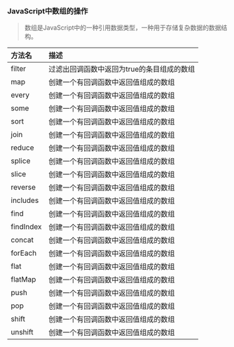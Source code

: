 ### JavaScript中数组的操作
> 数组是JavaScript中的一种引用数据类型，一种用于存储复杂数据的数据结构。

 
| 方法名       | 描述 | 
| :----  | :-----|
|filter         |  过滤出回调函数中返回为true的条目组成的数组 |
|map        | 创建一个有回调函数中返回值组成的数组|
|every        | 创建一个有回调函数中返回值组成的数组|
|some        | 创建一个有回调函数中返回值组成的数组|
|sort        | 创建一个有回调函数中返回值组成的数组|
|join        | 创建一个有回调函数中返回值组成的数组|
|reduce        | 创建一个有回调函数中返回值组成的数组|
|splice        | 创建一个有回调函数中返回值组成的数组|
|slice        | 创建一个有回调函数中返回值组成的数组|
|reverse        | 创建一个有回调函数中返回值组成的数组|
|includes        | 创建一个有回调函数中返回值组成的数组|
|find        | 创建一个有回调函数中返回值组成的数组|
|findIndex        | 创建一个有回调函数中返回值组成的数组|
|concat        | 创建一个有回调函数中返回值组成的数组|
|forEach        | 创建一个有回调函数中返回值组成的数组|
|flat       | 创建一个有回调函数中返回值组成的数组|
|flatMap        | 创建一个有回调函数中返回值组成的数组|
|push        | 创建一个有回调函数中返回值组成的数组|
|pop        | 创建一个有回调函数中返回值组成的数组|
|shift        | 创建一个有回调函数中返回值组成的数组|
|unshift        | 创建一个有回调函数中返回值组成的数组|
